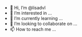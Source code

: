 - 👋 Hi, I’m @lisadvl
- 👀 I’m interested in ...
- 🌱 I’m currently learning ...
- 💞️ I’m looking to collaborate on ...
- 📫 How to reach me ...

<!---
lisadvl/lisadvl is a ✨ special ✨ repository because its `README.md` (this file) appears on your GitHub profile.
You can click the Preview link to take a look at your changes.
--->
